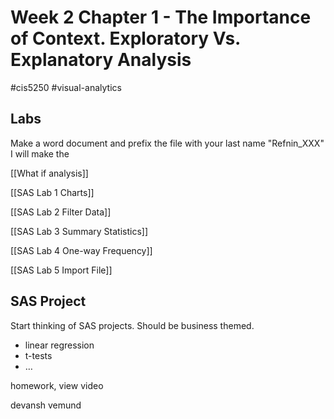 # Week 2 Chapter 1 - The Importance of Context. Exploratory Vs. Explanatory Analysis
#cis5250 #visual-analytics

## Labs
Make a word document and prefix the file with your last name "Refnin_XXX"
I will make the

[[What if analysis]]

[[SAS Lab 1 Charts]]

[[SAS Lab 2 Filter Data]]

[[SAS Lab 3 Summary Statistics]]

[[SAS Lab 4 One-way Frequency]]

[[SAS Lab 5 Import File]]

## SAS Project
Start thinking of SAS projects. Should be business themed.
- linear regression
- t-tests
- …

homework, view video

devansh
vemund